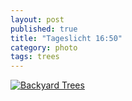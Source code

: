 ```yaml
---
layout: post
published: true
title: "Tageslicht 16:50"
category: photo
tags: trees
---
```


[![Backyard Trees](http://25.media.tumblr.com/38340a3e25fd1fb380a33e282259d322/tumblr_mwmyygojtf1rive1ro1_500.jpg)](http://dr3wh0.tumblr.com/post/67697618326)
